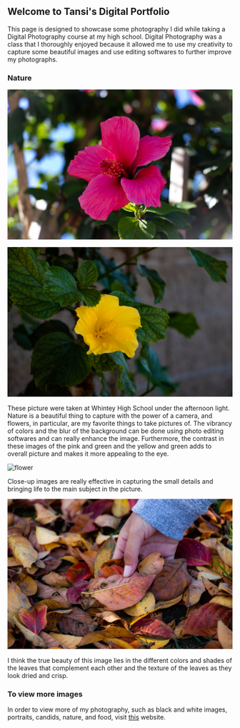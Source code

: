 ## Welcome to Tansi's Digital Portfolio 

This page is designed to showcase some photography I did while taking a Digital Photography course at my high school. Digital Photography was a class that I thoroughly enjoyed because it allowed me to use my creativity to capture some beautiful images and use editing softwares to further improve my photographs. 

### Nature

![flower](Bright%20Pink%20Flower.jpg)

![flower](Bright%20Yellow%20Flower.jpg)

These picture were taken at Whintey High School under the afternoon light. Nature is a beautiful thing to capture with the power of a camera, and flowers, in particular, are my favorite things to take pictures of. The vibrancy of colors and the blur of the background can be done using photo editing softwares and can really enhance the image. Furthermore, the contrast in these images of the pink and green and the yellow and green adds to overall picture and makes it more appealing to the eye. 

![flower](Purple%20Flower.JPG)

Close-up images are really effective in capturing the small details and bringing life to the main subject in the picture. 

![leaves](Leaves.jpg)

I think the true beauty of this image lies in the different colors and shades of the leaves that complement each other and the texture of the leaves as they look dried and crisp. 

### To view more images

In order to view more of my photography, such as black and white images, portraits, candids, nature, and food, visit [this](https://photography842.wixsite.com/tansigosalia) website.
